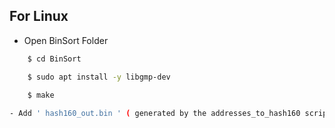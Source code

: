 ## For Linux
- Open BinSort Folder
```sh
    $ cd BinSort 

    $ sudo apt install -y libgmp-dev
    
    $ make

- Add ' hash160_out.bin ' ( generated by the addresses_to_hash160 script ), for sorting
